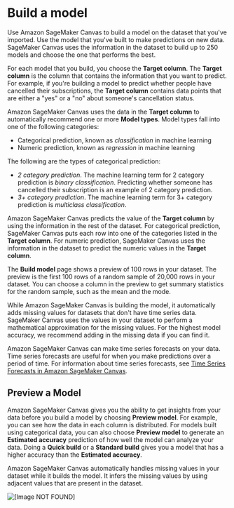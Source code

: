 # Build a model<a name="canvas-build-model"></a>

Use Amazon SageMaker Canvas to build a model on the dataset that you've imported\. Use the model that you've built to make predictions on new data\. SageMaker Canvas uses the information in the dataset to build up to 250 models and choose the one that performs the best\.

For each model that you build, you choose the **Target column**\. The **Target column** is the column that contains the information that you want to predict\. For example, if you're building a model to predict whether people have cancelled their subscriptions, the **Target column** contains data points that are either a "yes" or a "no" about someone's cancellation status\.

Amazon SageMaker Canvas uses the data in the **Target column** to automatically recommend one or more **Model types**\. Model types fall into one of the following categories:
+ Categorical prediction, known as *classification* in machine learning
+ Numeric prediction, known as *regression* in machine learning

The following are the types of categorical prediction:
+ *2 category prediction*\. The machine learning term for 2 category prediction is *binary classification*\. Predicting whether someone has cancelled their subscription is an example of 2 category prediction\.
+ *3\+ category prediction*\. The machine learning term for 3\+ category prediction is *multiclass classification*\.

Amazon SageMaker Canvas predicts the value of the **Target column** by using the information in the rest of the dataset\. For categorical prediction, SageMaker Canvas puts each row into one of the categories listed in the **Target column**\. For numeric prediction, SageMaker Canvas uses the information in the dataset to predict the numeric values in the **Target column**\.

The **Build model** page shows a preview of 100 rows in your dataset\. The preview is the first 100 rows of a random sample of 20,000 rows in your dataset\. You can choose a column in the preview to get summary statistics for the random sample, such as the mean and the mode\.

While Amazon SageMaker Canvas is building the model, it automatically adds missing values for datasets that don't have time series data\. SageMaker Canvas uses the values in your dataset to perform a mathematical approximation for the missing values\. For the highest model accuracy, we recommend adding in the missing data if you can find it\.

Amazon SageMaker Canvas can make time series forecasts on your data\. Time series forecasts are useful for when you make predictions over a period of time\. For information about time series forecasts, see [Time Series Forecasts in Amazon SageMaker Canvas](canvas-time-series.md)\.

## Preview a Model<a name="canvas-preview-model"></a>

Amazon SageMaker Canvas gives you the ability to get insights from your data before you build a model by choosing **Preview model**\. For example, you can see how the data in each column is distributed\. For models built using categorical data, you can also choose **Preview model** to generate an **Estimated accuracy** prediction of how well the model can analyze your data\. Doing a **Quick build** or a **Standard build** gives you a model that has a higher accuracy than the **Estimated accuracy**\.

Amazon SageMaker Canvas automatically handles missing values in your dataset while it builds the model\. It infers the missing values by using adjacent values that are present in the dataset\.

![\[Image NOT FOUND\]](http://docs.aws.amazon.com/sagemaker/latest/dg/images/studio/canvas/canvas-build/canvas-build-preview-model.png)